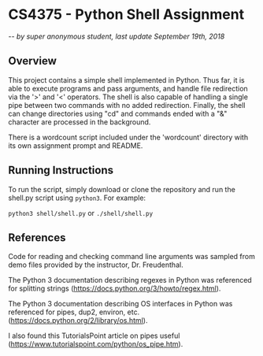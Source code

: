 # CS4375 - Python Shell Assignment
--
*by super anonymous student, last update September 19th, 2018*
## Overview
This project contains a simple shell implemented in Python. Thus far, it is able to execute programs and pass arguments, and handle file redirection via the '>' and '<' operators. The shell is also capable of handling a single pipe between two commands with no added redirection. Finally, the shell can change directories using "cd" and commands ended with a "&" character are processed in the background.

There is a wordcount script included under the 'wordcount' directory with its own assignment prompt and README.

## Running Instructions
To run the script, simply download or clone the repository and run the shell.py script using `python3`. For example:

`python3 shell/shell.py` or `./shell/shell.py`

## References
Code for reading and checking command line arguments was sampled from demo files provided by the instructor, Dr. Freudenthal.

The Python 3 documentation describing regexes in Python was referenced for splitting strings (https://docs.python.org/3/howto/regex.html).

The Python 3 documentation describing OS interfaces in Python was referenced for pipes, dup2, environ, etc. (https://docs.python.org/2/library/os.html).

I also found this TutorialsPoint article on pipes useful (https://www.tutorialspoint.com/python/os_pipe.htm).

